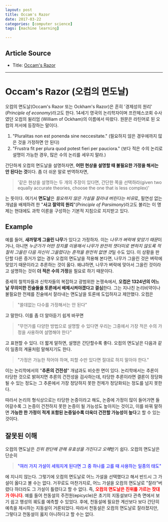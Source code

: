 ```yaml
---
layout: post
title: Occam's Razor
date: 2017-03-22
categories: [computer science]
tags: [machine learning]

---
```



## Article Source
* Title: [Occam's Razor](https://ko.wikipedia.org/wiki/%EC%98%A4%EC%BB%B4%EC%9D%98_%EB%A9%B4%EB%8F%84%EB%82%A0)

---


Occam's Razor (오컴의 면도날) 
==============

오컴의 면도날(Occam's Razor 또는 Ockham's Razor)은 흔히 '경제성의 원리' (*Principle of economy*)라고도 한다. 14세기 영국의 논리학자이며 프란체스코회 수사였던 오컴의 윌리엄 (William of Ockham)의 이름에서 따왔다. 원문은 라틴어로 된 오컴의 저서에 등장하는 말이다.

1. "Pluralitas non est ponenda sine neccesitate." (필요하지 않은 경우에까지 많은 것을 가정하면 안 된다)
2. "Frustra fit per plura quod potest fieri per pauciora." (보다 적은 수의 논리로 설명이 가능한 경우, 많은 수의 논리를 세우지 말라.)

간단하게 오컴의 면도날을 설명하자면, **어떤 현상을 설명할 때 불필요한 가정을 해서는 안 된다는 것**이다. 좀 더 쉬운 말로 번역하자면, 

> '같은 현상을 설명하는 두 개의 주장이 있다면, 간단한 쪽을 선택하라(given two equally accurate theories, choose the one that is less complex)'

는 뜻이다. 여기서 **면도날**은 *필요하지 않은 가설을 잘라내 버린다는 비유*로, 필연성 없는 개념을 배제하려 한 "**사고 절약의 원리**"(*Principle of Parsimony*)라고도 불리는 이 명제는 현대에도 과학 이론을 구성하는 기본적 지침으로 지지받고 있다.

## Example 

예를 들어, **새까맣게 그을린 나무**가 있다고 가정하자. 이는 *나무가 벼락에 맞았기 때문*이거나, 아니면 *누군가가 어떤 장치를 이용해서 나무가 완전히 잿더미로 변하지 않도록 적절히 그을린 다음 자신이 그을렸다는 흔적을 완전히 없앤 것*일 수도 있다. 이 상황을 판단할 다른 증거가 없는 경우 오컴의 면도날을 적용해 본다면, 나무가 그을린 것은 벼락에 맞았기 때문이라고 추론하는 것이 옳다. 왜냐하면, 나무가 벼락에 맞아서 그을린 것이라고 설명하는 것이 **더 적은 수의 가정**을 필요로 하기 때문이다.

중세의 철학자들과 신학자들의 복잡하고 광범위한 논쟁속에서, **오컴은 1324년의 어느 날 무의미한 진술들을 토론에서 배제시켜야겠다고 결심**한다. 그는 지나친 논리비약이나 불필요한 전제를 진술에서 잘라내는 면도날을 토론에 도입하자고 제안했다. 오컴은 
> "쓸데없는 다수를 가정해서는 안 된다"

고 말한다. 이를 좀 더 알아듣기 쉽게 바꾸면 
> "무언가를 다양한 방법으로 설명할 수 있다면 우리는 그중에서 가장 적은 수의 가정을 사용하여 설명해야 한다"

고 표현할 수 있다. 더 짧게 말하면, 설명은 간단할수록 좋다. 오컴의 면도날은 다음과 같이 일종의 계율처럼 말해지기도 한다. 

> "가정은 가능한 적어야 하며, 피할 수만 있다면 절대로 하지 말아야 한다."

이는 논리학에서의 "**추론의 건전성**" 개념과도 비슷한 면이 있다. 논리학에서는 추론이 타당한 것으로 밝혀지면 추론의 건전성을 검사하는데, 타당한 추론이라면 결론이 정당화될 수 있는 정도는 그 추론에서 가장 정당하지 못한 전제가 정당화되는 정도를 넘지 못한다.

따라서 논리의 형식상으로는 타당한 논증이라고 해도, 논증에 가정이 많이 들어가면 들어갈수록 그 논증이 건전하지 못한 논증이 될 가능성도 높아지는 것이고, 이를 바꿔 말하면 **가능한 한 가정이 적게 포함된 논증일수록 더욱더 건전할 가능성이 높다**고 할 수 있는 것이다.

## 잘못된 이해

오컴의 면도날은 *진위 판단에 관해 유효성을 가진다고 오해*받기 쉽다. 오컴의 면도날은 단순히 
> <font color="blue">"여러 가지 가설이 세워지게 된다면 그 중 하나를 고를 때 사용하는 일종의 태도"</font>

에 지나지 않는다. 그렇기에 오컴의 면도날로 어느 가설을 선택했다고 해서 반드시 그 가설이 옳다고 볼 수는 없다. 거꾸로도 마찬가지로, 어느 가설을 오컴의 면도날로 "잘라"버렸다 하더라도 그 가설이 틀렸다고 할 수 없다. 즉, **<font color="red">오컴의 면도날은 진위를 가르는 잣대가 아니다</font>**. 예를 들어 천동설의 주전원(epicycle)은 초기의 지동설보다 관측 면에서 보기 쉽고 행성의 궤도를 예측할 수 있었다. 후에, 천동설에 필요한 계산보다 보다 간단히 예측을 제시하는 지동설이 거론되었다. 따라서 천동설은 오컴의 면도날로 잘라졌지만, 그렇다고 천동설이 옳지 아니하다고 할 수는 없다.

